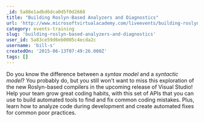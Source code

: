 ```yaml
---
_id: 5a88e1adbd6dca0d5f0d2668
title: "Building Roslyn-Based Analyzers and Diagnostics"
url: 'http://www.microsoftvirtualacademy.com/liveevents/building-roslyn-based-analyzers-and-diagnostics'
category: events-training
slug: 'building-roslyn-based-analyzers-and-diagnostics'
user_id: 5a83ce59d6eb0005c4ecda2c
username: 'bill-s'
createdOn: '2015-06-13T07:49:26.000Z'
tags: []
---
```


Do you know the difference between a <i>syntax model</i> and a <i>syntactic model</i>? You probably do, but you still won't want to miss this exploration of the new Roslyn-based compilers in the upcoming release of Visual Studio! Help your team grow great coding habits, with this set of APIs that you can use to build automated tools to find and fix common coding mistakes. Plus, learn how to analyze code during development and create automated fixes for common poor practices.
